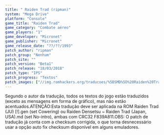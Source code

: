 ```yaml
---
title: " Raiden Trad (ripman)"
system: "Mega Drive"
platform: "Console"
game_title: "Raiden Trad"
game_category: "Combate aéreo"
game_players: "1"
game_developer: "Micronet"
game_publisher: "Micronet"
game_release_date: "??/??/1993"
patch_author: "ripman"
patch_group: "Nenhum"
patch_site: ""
patch_version: "Beta1"
patch_release: "18/03/2018"
patch_type: "IPS"
patch_progress: "Textos"
patch_images: ["//img.romhackers.org/traducoes/%5BSMD%5D%20Raiden%20Trad%20-%20ripman%20-%201.png","//img.romhackers.org/traducoes/%5BSMD%5D%20Raiden%20Trad%20-%20ripman%20-%202.png","//img.romhackers.org/traducoes/%5BSMD%5D%20Raiden%20Trad%20-%20ripman%20-%203.png"]
---
```

Segundo o autor da tradução, todos os textos do jogo estão traduzidos (exceto as mensagens em forma de gráfico), mas não estão acentuados.ATENÇÃO:Esta tradução deve ser aplicada na ROM Raiden Trad (JU) [!].gen (set Cowering) ou Raiden Densetsu ~ Raiden Trad (Japan, USA).md (set No-intro), ambas com CRC32 F839A811.OBS: O patch de tradução já conta com a checksum corrigida, o que torna desnecessário usar a opção auto fix checksum disponível em alguns emuladores.